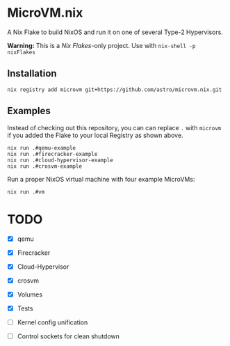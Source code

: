 # MicroVM.nix

A Nix Flake to build NixOS and run it on one of several Type-2 Hypervisors.

**Warning:** This is a *Nix Flakes*-only project. Use with `nix-shell -p nixFlakes`

## Installation

```shell
nix registry add microvm git+https://github.com/astro/microvm.nix.git
```

## Examples

Instead of checking out this repository, you can can replace `.` with
`microvm` if you added the Flake to your local Registry as shown above.

```shell
nix run .#qemu-example
nix run .#firecracker-example
nix run .#cloud-hypervisor-example
nix run .#crosvm-example
```

Run a proper NixOS virtual machine with four example MicroVMs:

```shell
nix run .#vm
```

# TODO

- [x] qemu
- [x] Firecracker
- [x] Cloud-Hypervisor
- [x] crosvm

- [x] Volumes
- [x] Tests
- [ ] Kernel config unification
- [ ] Control sockets for clean shutdown
